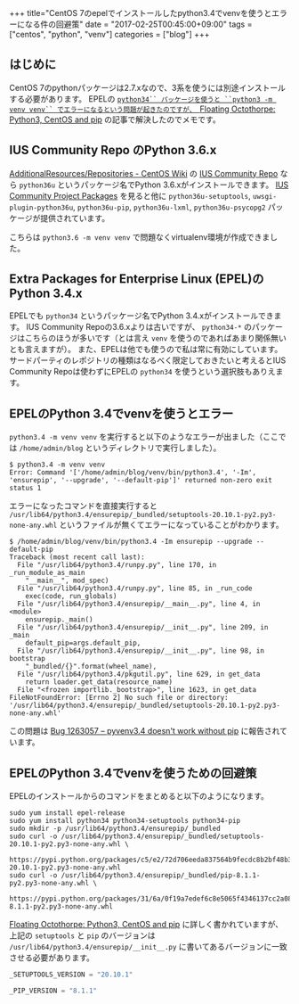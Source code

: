 +++
title="CentOS 7のepelでインストールしたpython3.4でvenvを使うとエラーになる件の回避策"
date = "2017-02-25T00:45:00+09:00"
tags = ["centos", "python", "venv"]
categories = ["blog"]
+++


## はじめに

CentOS 7のpythonパッケージは2.7.xなので、3系を使うには別途インストールする必要があります。
EPELの [`python34`` パッケージを使うと ``python3 -m venv venv`` でエラーになるという問題が起きたのですが、 `Floating Octothorpe: Python3, CentOS and pip](https://f-o.org.uk/2016/python3-centos-and-pip.html) の記事で解決したのでメモです。

## IUS Community Repo のPython 3.6.x

[AdditionalResources/Repositories - CentOS Wiki](https://wiki.centos.org/AdditionalResources/Repositories) の [IUS Community Repo](https://ius.io/) なら ``python36u`` というパッケージ名でPython 3.6.xがインストールできます。
[IUS Community Project Packages](https://github.com/iuscommunity-pkg?utf8=%E2%9C%93&q=python36u&type=&language=) を見ると他に ``python36u-setuptools``, ``uwsgi-plugin-python36u``, ``python36u-pip``, ``python36u-lxml``, ``python36u-psycopg2`` パッケージが提供されています。

こちらは ``python3.6 -m venv venv`` で問題なくvirtualenv環境が作成できました。

## Extra Packages for Enterprise Linux (EPEL)のPython 3.4.x

EPELでも ``python34`` というパッケージ名でPython 3.4.xがインストールできます。 IUS Community Repoの3.6.xよりは古いですが、 ``python34-*`` のパッケージはこちらのほうが多いです（とは言え ``venv`` を使うのであればあまり関係無いとも言えますが）。
また、EPELは他でも使うので私は常に有効にしています。
サードパーティのレポジトリの種類はなるべく限定しておきたいと考えるとIUS Community Repoは使わずにEPELの ``python34`` を使うという選択肢もありえます。

## EPELのPython 3.4でvenvを使うとエラー

``python3.4 -m venv venv`` を実行すると以下のようなエラーが出ました（ここでは ``/home/admin/blog`` というディレクトリで実行しました）。

```console
$ python3.4 -m venv venv
Error: Command '['/home/admin/blog/venv/bin/python3.4', '-Im', 'ensurepip', '--upgrade', '--default-pip']' returned non-zero exit status 1
```

エラーになったコマンドを直接実行すると ``/usr/lib64/python3.4/ensurepip/_bundled/setuptools-20.10.1-py2.py3-none-any.whl`` というファイルが無くてエラーになっていることがわかります。

```console
$ /home/admin/blog/venv/bin/python3.4 -Im ensurepip --upgrade --default-pip
Traceback (most recent call last):
  File "/usr/lib64/python3.4/runpy.py", line 170, in _run_module_as_main
    "__main__", mod_spec)
  File "/usr/lib64/python3.4/runpy.py", line 85, in _run_code
    exec(code, run_globals)
  File "/usr/lib64/python3.4/ensurepip/__main__.py", line 4, in <module>
    ensurepip._main()
  File "/usr/lib64/python3.4/ensurepip/__init__.py", line 209, in _main
    default_pip=args.default_pip,
  File "/usr/lib64/python3.4/ensurepip/__init__.py", line 98, in bootstrap
    "_bundled/{}".format(wheel_name),
  File "/usr/lib64/python3.4/pkgutil.py", line 629, in get_data
    return loader.get_data(resource_name)
  File "<frozen importlib._bootstrap>", line 1623, in get_data
FileNotFoundError: [Errno 2] No such file or directory: '/usr/lib64/python3.4/ensurepip/_bundled/setuptools-20.10.1-py2.py3-none-any.whl'
```

この問題は
[Bug 1263057 – pyvenv3.4 doesn't work without pip](https://bugzilla.redhat.com/show_bug.cgi?id=1263057)
に報告されています。

## EPELのPython 3.4でvenvを使うための回避策

EPELのインストールからのコマンドをまとめると以下のようになります。

```console
sudo yum install epel-release
sudo yum install python34 python34-setuptools python34-pip
sudo mkdir -p /usr/lib64/python3.4/ensurepip/_bundled
sudo curl -o /usr/lib64/python3.4/ensurepip/_bundled/setuptools-20.10.1-py2.py3-none-any.whl \
    https://pypi.python.org/packages/c5/e2/72d706eeda837564b9fecdc8b2bf48b33467ae928ed05d4ac157463c90fb/setuptools-20.10.1-py2.py3-none-any.whl
sudo curl -o /usr/lib64/python3.4/ensurepip/_bundled/pip-8.1.1-py2.py3-none-any.whl \
    https://pypi.python.org/packages/31/6a/0f19a7edef6c8e5065f4346137cc2a08e22e141942d66af2e1e72d851462/pip-8.1.1-py2.py3-none-any.whl
```

[Floating Octothorpe: Python3, CentOS and pip](https://f-o.org.uk/2016/python3-centos-and-pip.html) に詳しく書かれていますが、
上記の ``setuptools`` と ``pip`` のバージョンは ``/usr/lib64/python3.4/ensurepip/__init__.py`` に書いてあるバージョンに一致させる必要があります。

```python {linenos=table,linenostart=11}
_SETUPTOOLS_VERSION = "20.10.1"

_PIP_VERSION = "8.1.1"
